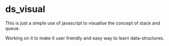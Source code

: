 # ds_visual

This is just a simple use of javascript to visualise the concept of stack and queue.

Working on it to make it user friendly and easy way to learn data-structures.
